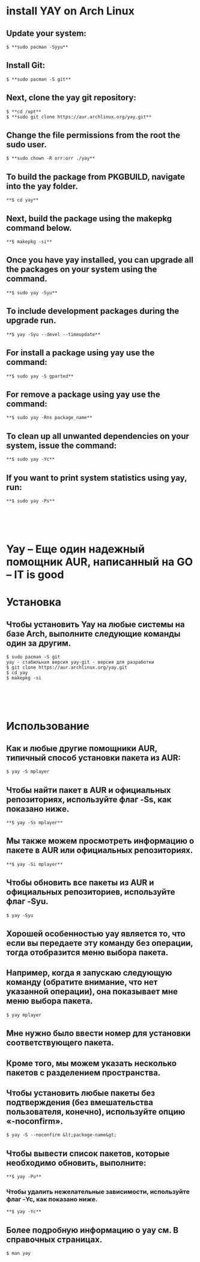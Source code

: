 # install YAY on Arch Linux
## Update your system: 
```
$ **sudo pacman -Syyu**
```
## Install Git:
```
$ **sudo pacman -S git**
```
## Next, clone the yay git repository:
```
$ **cd /opt**
$ **sudo git clone https://aur.archlinux.org/yay.git**
```
## Change the file permissions from the root the sudo user.
```
$ **sudo chown -R orr:orr ./yay**
```
## To build the package from PKGBUILD, navigate into the yay folder.
```
**$ cd yay**
```
## Next, build the package using the makepkg command below.
```
**$ makepkg -si**
```
## Once you have yay installed, you can upgrade all the packages on your system using the command.
```
**$ sudo yay -Syu**
```
## To include development packages during the upgrade run.
```
**$ yay -Syu --devel --timeupdate**
```
## For **install** a package using yay use the command:
```
**$ sudo yay -S gparted**
```
## For **remove** a package using yay use the command:
```
**$ sudo yay -Rns package_name**
```
## To clean up all unwanted dependencies on your system, issue the command:
```
**$ sudo yay -Yc**
```
## If you want to print system statistics using yay, run:
```
**$ sudo yay -Ps**
```
</br></br></br>

# Yay – Еще один надежный помощник AUR, написанный на GO – IT is good

# Установка
## Чтобы установить Yay на любые системы на базе Arch, выполните следующие команды один за другим.
```
$ sudo pacman -S git
yay - стабильная версия yay-git - версия для разработки
$ git clone https://aur.archlinux.org/yay.git
$ cd yay
$ makepkg -si
```
</br></br></br>

# Использование
## Как и любые другие помощники AUR, типичный способ установки пакета из AUR:
```
$ yay -S mplayer
```
## Чтобы найти пакет в AUR и официальных репозиториях, используйте флаг -Ss, как показано ниже.
```
**$ yay -Ss mplayer** 
```
## Мы также можем просмотреть информацию о пакете в AUR или официальных репозиториях.
```
**$ yay -Si mplayer** 
```
## Чтобы обновить все пакеты из AUR и официальных репозиториев, используйте флаг -Syu.
```
$ yay -Syu
```
## Хорошей особенностью yay является то, что если вы передаете эту команду без операции, тогда отобразится меню выбора пакета.
## Например, когда я запускаю следующую команду (обратите внимание, что нет указанной операции), она показывает мне меню выбора пакета.
```
$ yay mplayer
```
## Мне нужно было ввести номер для установки соответствующего пакета.
## Кроме того, мы можем указать несколько пакетов с разделением пространства.
## Чтобы установить любые пакеты без подтверждения (без вмешательства пользователя, конечно), используйте опцию «-noconfirm».
```
$ yay -S --noconfirm &lt;package-name&gt;
```
## Чтобы вывести список пакетов, которые необходимо обновить, выполните:
```
**$ yay -Pu** 
```
### Чтобы удалить нежелательные зависимости, используйте флаг -Yc, как показано ниже.
```
**$ yay -Yc** 
```
## Более подробную информацию о yay см. В справочных страницах.
```
$ man yay
```